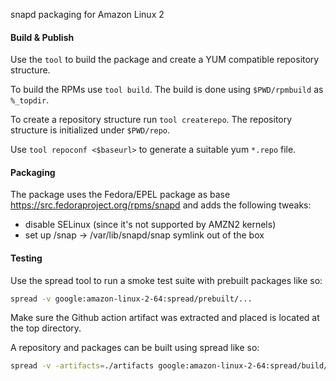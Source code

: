 snapd packaging for Amazon Linux 2

#### Build & Publish

Use the `tool` to build the package and create a YUM compatible repository
structure.

To build the RPMs use `tool build`. The build is done using `$PWD/rpmbuild` as
`%_topdir`.

To create a repository structure run `tool createrepo`. The repository structure
is initialized under `$PWD/repo`.

Use `tool repoconf <$baseurl>` to generate a suitable yum `*.repo` file.

#### Packaging

The package uses the Fedora/EPEL package as base
https://src.fedoraproject.org/rpms/snapd and adds the following tweaks:

- disable SELinux (since it's not supported by AMZN2 kernels)
- set up  /snap -> /var/lib/snapd/snap symlink out of the box

#### Testing

Use the spread tool to run a smoke test suite with prebuilt packages like so:

```sh
spread -v google:amazon-linux-2-64:spread/prebuilt/...
```

Make sure the Github action artifact was extracted and placed is located at the
top directory.

A repository and packages can be built using spread like so:

```sh
spread -v -artifacts=./artifacts google:amazon-linux-2-64:spread/build/package-and-repo
```
